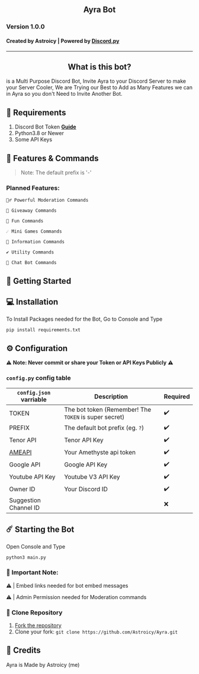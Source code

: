 
<h2 align="center">Ayra Bot</h3>

  <h3>Version 1.0.0</h3>

  <h4>Created by Astroicy | Powered by <a href="https://discord.py.org/">Discord.py</a></h4>
  

</div>

---

<h2 align="center">What is this bot?</h2>
 is a Multi Purpose Discord Bot, Invite Ayra to your Discord Server to make your Server Cooler, We are Trying our Best to Add as Many Features we can in Ayra so you don't Need to Invite Another Bot.

## 🔮 Requirements
1. Discord Bot Token **[Guide](https://discordpy.org)**
2. Python3.8 or Newer
3. Some API Keys

## 📝 Features & Commands

> Note: The default prefix is '-'

### Planned Features:
```
👮‍♂️ Powerful Moderation Commands
```
```
🎉 Giveaway Commands
```
```
🤣 Fun Commands
```
```
☄️ Mini Games Commands
```
```
🌟 Information Commands
```
```
✔️ Utility Commands
```
```
🤖 Chat Bot Commands
```


## 🚀 Getting Started

## 💻 Installation

To Install Packages needed for the Bot, Go to Console and Type 
```
pip install requirements.txt
```
  

## ⚙️ Configuration
  
⚠️ **Note: Never commit or share your Token or API Keys Publicly** ⚠️

### `config.py` config table
| `config.json` varriable | Description | Required |
|---|---|---|
| TOKEN | The bot token (Remember! The `TOKEN` is super secret) | :heavy_check_mark: |
| PREFIX | The default bot prefix (eg. `?`) | :heavy_check_mark: |
| Tenor API | Tenor API Key | :heavy_check_mark: |
| [AMEAPI](https://api.amethyste.moe/) | Your Amethyste api token | :heavy_check_mark: |
| Google API | Google API Key | :heavy_check_mark: |
| Youtube API Key | Youtube V3 API Key | :heavy_check_mark: |
| Owner ID | Your Discord ID | :heavy_check_mark: |
| Suggestion Channel ID |  | :x: |
  

## ☄️ Starting the Bot

Open Console and Type
```
python3 main.py
```

### 📜 Important Note:
⚠ | Embed links needed for bot embed messages

⚠ | Admin Permission needed for Moderation commands

[support-invite]: https://dsc.gg/
[support-image]: https://discordapp.com/api/guilds/770993454703575060/widget.png?style=banner2


### 🎀 Clone Repository 

1. [Fork the repository](https://github.com/Astroicy/Ayra/fork)
2. Clone your fork: `git clone https://github.com/Astroicy/Ayra.git`

## 📝 Credits
Ayra is Made by Astroicy (me)
